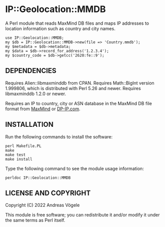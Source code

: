 # IP::Geolocation::MMDB

A Perl module that reads MaxMind DB files and maps IP addresses to location
information such as country and city names.

    use IP::Geolocation::MMDB;
    my $db = IP::Geolocation::MMDB->new(file => 'Country.mmdb');
    my $metadata = $db->metadata;
    my $data = $db->record_for_address('1.2.3.4');
    my $country_code = $db->getcc('2620:fe::9');

## DEPENDENCIES

Requires Alien::libmaxminddb from CPAN.  Requires Math::BigInt version
1.999806, which is distributed with Perl 5.26 and newer.  Requires libmaxminddb
1.2.0 or newer.

Requires an IP to country, city or ASN database in the MaxMind DB file format
from [MaxMind](https://www.maxmind.com/) or [DP-IP.com](https://db-ip.com/).

## INSTALLATION

Run the following commands to install the software:

    perl Makefile.PL
    make
    make test
    make install

Type the following command to see the module usage information:

    perldoc IP::Geolocation::MMDB

## LICENSE AND COPYRIGHT

Copyright (C) 2022 Andreas Vögele

This module is free software; you can redistribute it and/or modify it under
the same terms as Perl itself.
